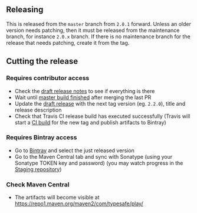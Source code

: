 ## Releasing

This is released from the `master` branch from `2.0.1` forward. Unless an older version needs patching, then it must be released from the maintenance branch, for instance `2.0.x` branch. If there is no maintenance branch for the release that needs patching, create it from the tag.

## Cutting the release

### Requires contributor access

- Check the [draft release notes](https://github.com/playframework/cachecontrol/releases) to see if everything is there
- Wait until [master build finished](https://travis-ci.com/github/playframework/cachecontrol/builds) after merging the last PR
- Update the [draft release](https://github.com/playframework/cachecontrol/releases) with the next tag version (eg. `2.2.0`), title and release description
- Check that Travis CI release build has executed successfully (Travis will start a [CI build](https://travis-ci.com/github/playframework/cachecontrol/builds) for the new tag and publish artifacts to Bintray)

### Requires Bintray access

- Go to [Bintray](https://bintray.com/playframework/maven/cachecontrol) and select the just released version
- Go to the Maven Central tab and sync with Sonatype (using your Sonatype TOKEN key and password) (you may watch progress in the [Staging repository](https://oss.sonatype.org/#stagingRepositories))

### Check Maven Central

- The artifacts will become visible at https://repo1.maven.org/maven2/com/typesafe/play/ 
